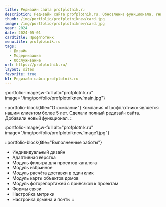 ```yaml
---
title: Редизайн сайта profplotnik.ru
description: Редизайн сайта profplotnik.ru. Обновление функционала. Уникальный дизайн.
thumb: /img/portfolio/profplotniknew/card.jpg
image: /img/portfolio/profplotniknew/card.jpg
year: 2024
date: 2024-05-01
cardtitle: Профплотник
menutitle: profplotnik.ru
tags:
  - Дизайн
  - Модернизация
  - Обслуживание
url: https://profplotnik.ru/
layout: sites
favorite: true
h1: Редизайн сайта profplotnik.ru
---
```


:portfolio-image{.w-full alt="profplotnik.ru" image="/img/portfolio/profplotniknew/main.jpg"}

::portfolio-block{title="О компании"}
Компания «Профплотник» является нашим клиентом более 5 лет. Сделали полный редизайн сайта. Добавили новый функционал.
::

:portfolio-image{.w-full alt="profplotnik.ru" image="/img/portfolio/profplotniknew/image1.jpg"}

::portfolio-block{title="Выполненные работы"}
- Индивидуальный дизайн
- Адаптивная вёрстка
- Модуль фильтра для проектов каталога
- Модуль избранное
- Модуль расчёта доставки в один клик
- Модуль карты объектов домов
- Модуль фоторепортажей с привязкой к проектам
- Формы связи
- Настройка метрики
- Настройка домена и почты
::
